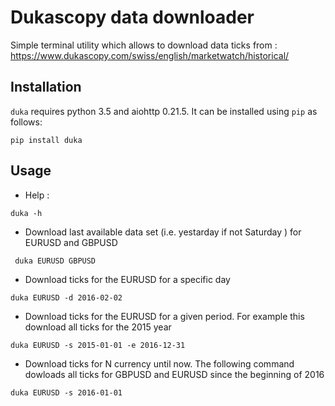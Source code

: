 # Dukascopy data downloader

Simple terminal utility which allows to download data ticks from : https://www.dukascopy.com/swiss/english/marketwatch/historical/



## Installation

`duka` requires python 3.5 and aiohttp 0.21.5. It can be installed using `pip` as follows:

```
pip install duka
```

## Usage

- Help :
```
duka -h
```
- Download last available data set (i.e. yestarday if not Saturday ) for EURUSD and GBPUSD
```
 duka EURUSD GBPUSD 
```
- Download ticks for the EURUSD for a specific day
``` 
duka EURUSD -d 2016-02-02
```
- Download ticks for the EURUSD for a given period. For example this download all ticks for the 2015 year
```
duka EURUSD -s 2015-01-01 -e 2016-12-31 
```
- Download ticks for N currency until now. The following command dowloads all ticks for GBPUSD and EURUSD since the beginning of 2016
```
duka EURUSD -s 2016-01-01
```



